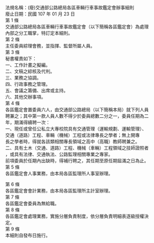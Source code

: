 法規名稱：(廢)交通部公路總局各區車輛行車事故鑑定會辦事細則  
廢止日期：民國 107 年 01 月 23 日  
第 1 條  
交通部公路總局各區車輛行車事故鑑定會（以下簡稱各區鑑定會）為處理  
內部之分工職掌，特訂定本細則。  
第 2 條  
主任委員綜理會務，並指揮、監督所屬人員。  
第 3 條  
秘書權責如下：  
一、工作計畫之擬編。  
二、文稿之綜核及代判。  
三、業務之協調。  
四、行政事務之管理。  
五、會議之籌備、出席或主持。  
六、其他交辦事項。  
第 4 條  
各區鑑定會置委員六人，由交通部公路總局（以下簡稱本局）就下列人員  
聘兼之；其中第一款人員人數不得少於委員總數二分之一，委員任期為二  
年，期滿得續聘一次：  
一、現任或曾任公私立大專校院具有交通管理（運輸規劃、運輸管理）、  
交通（道路）工程、車輛（機械）工程或法律專長之學者；無上開專  
長之學者時，得就各該類相關專長領域之高中（高職）教師聘兼之。  
二、具有土木（交通、道路）工程、機械（車輛）工程領域之技師證照者  
，或具有法律、交通執法、公路監理相關專業之專家。  
前項委員於任期內出缺時，得補行聘之，其任期至原任期屆滿之日為止。  
第 5 條  
各區鑑定會人事業務，由本局各區監理所人事室辦理。  


第 6 條  
各區鑑定會會計業務，由本局各區監理所主計室辦理。  
第 7 條  
各區鑑定會委員為無給職。  
第 8 條  
各區鑑定會處理業務，實施分層負責制度，依分層負責明細表逐級授權決  
定。  
第 9 條  
本細則自發布日施行。  


